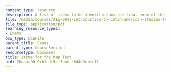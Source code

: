 ```yaml
---
content_type: resource
description: A list of items to be identified on the final exam of the course.
file: /media/courses/21g-084j-introduction-to-latin-american-studies-fall-2005/7beaaa980cb1df9c3a4ec6d4b9cbfc11_MIT21G_084JF05_itemfothema.pdf
file_type: application/pdf
learning_resource_types:
- Exams
ocw_type: OCWFile
parent_title: Exams
parent_type: CourseSection
resourcetype: Document
title: Items for the Map Test
uid: 7beaaa98-0cb1-df9c-3a4e-c6d4b9cbfc11
---
```

